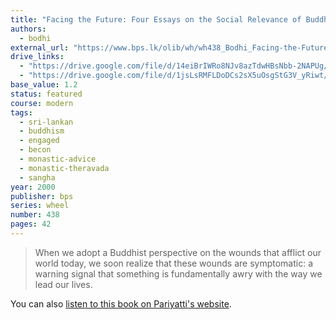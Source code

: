 ```yaml
---
title: "Facing the Future: Four Essays on the Social Relevance of Buddhism"
authors:
  - bodhi
external_url: "https://www.bps.lk/olib/wh/wh438_Bodhi_Facing-the-Future--Four-Essays.html"
drive_links:
  - "https://drive.google.com/file/d/14eiBrIWRo8NJv8azTdwHBsNbb-2NAPUg/view?usp=drivesdk"
  - "https://drive.google.com/file/d/1jsLsRMFLDoDCs2sX5uOsgStG3V_yRiwt/view?usp=drivesdk"
base_value: 1.2
status: featured
course: modern
tags:
  - sri-lankan
  - buddhism
  - engaged
  - becon
  - monastic-advice
  - monastic-theravada
  - sangha
year: 2000
publisher: bps
series: wheel
number: 438
pages: 42
---
```


> When we adopt a Buddhist perspective on the wounds that afflict our world today, we soon realize that these wounds are symptomatic: a warning signal that something is fundamentally awry with the way we lead our lives.

You can also [listen to this book on Pariyatti's website](https://store.pariyatti.org/facing-the-future).
